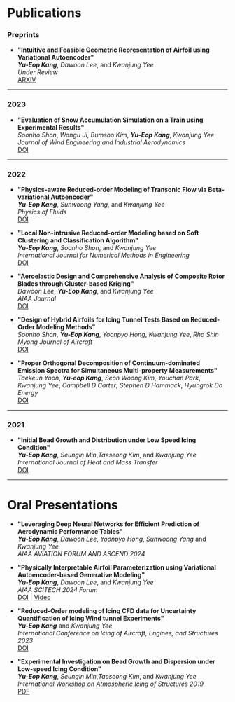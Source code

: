 # **Publications**

### Preprints
- **"Intuitive and Feasible Geometric Representation of Airfoil using Variational Autoencoder"**  
  ***Yu-Eop Kang***, *Dawoon Lee*, and *Kwanjung Yee*  
  *Under Review*  
  [ARXIV](https://arxiv.org/abs/2311.10921)

---
### 2023

- **"Evaluation of Snow Accumulation Simulation on a Train using Experimental Results"**  
  *Soonho Shon*, *Wangu Ji*, *Bumsoo Kim*, ***Yu-Eop Kang***, *Kwanjung Yee*   
  *Journal of Wind Engineering and Industrial Aerodynamics*   
  [DOI](https://doi.org/10.1016/j.jweia.2022.105275)

---

### 2022

- **"Physics-aware Reduced-order Modeling of Transonic Flow via Beta-variational Autoencoder"**  
  ***Yu-Eop Kang***, *Sunwoong Yang*, and *Kwanjung Yee*  
  *Physics of Fluids*  
  [DOI](https://doi.org/10.1063/5.0097740)

- **"Local Non-intrusive Reduced-order Modeling based on Soft Clustering and Classification Algorithm"**  
  ***Yu-Eop Kang***, *Soonho Shon*, and *Kwanjung Yee*  
  *International Journal for Numerical Methods in Engineering*  
  [DOI](https://doi.org/10.1002/nme.6934) 

- **"Aeroelastic Design and Comprehensive Analysis of Composite Rotor Blades through Cluster-based Kriging"**  
  *Dawoon Lee*, ***Yu-Eop Kang***, and *Kwanjung Yee*  
  *AIAA Journal*  
  [DOI](https://doi.org/10.2514/1.J061820)


- **"Design of Hybrid Airfoils for Icing Tunnel Tests Based on Reduced-Order Modeling Methods"**  
  *Soonho Shon*, ***Yu-Eop Kang***, *Yoonpyo Hong*, *Kwanjung Yee*, *Rho Shin Myong*
  *Journal of Aircraft*  
  [DOI](https://doi.org/10.2514/1.C036435)

- **"Proper Orthogonal Decomposition of Continuum-dominated Emission Spectra for Simultaneous Multi-property Measurements"**  
  *Taekeun Yoon*, ***Yu-eop Kang***, *Seon Woong Kim*, *Youchan Park*, *Kwanjung Yee*, *Campbell D Carter*, *Stephen D Hammack*, *Hyungrok Do*
  *Energy*  
  [DOI](https://doi.org/10.1016/j.energy.2022.124458)

---

### 2021

- **"Initial Bead Growth and Distribution under Low Speed Icing Condition"**  
  ***Yu-Eop Kang***, *Seungin Min*,*Taeseong Kim*, and *Kwanjung Yee*  
  *International Journal of Heat and Mass Transfer*  
  [DOI](https://doi.org/10.1016/j.ijheatmasstransfer.2019.119115)

  
---

# **Oral Presentations**
- **"Leveraging Deep Neural Networks for Efficient Prediction of Aerodynamic Performance Tables"**  
  ***Yu-Eop Kang***, *Dawoon Lee*, *Yoonpyo Hong*, *Sunwoong Yang* and *Kwanjung Yee*  
  *AIAA AVIATION FORUM AND ASCEND 2024*   


- **"Physically Interpretable Airfoil Parameterization using Variational Autoencoder-based Generative Modeling"**  
  ***Yu-Eop Kang***, *Dawoon Lee*, and *Kwanjung Yee*  
  *AIAA SCITECH 2024 Forum*  
  [DOI](https://doi.org/10.2514/6.2024-0685) | [Video](#)

- **"Reduced-Order modeling of Icing CFD data for Uncertainty Quantification of Icing Wind tunnel Experiments"**  
  ***Yu-Eop Kang*** and *Kwanjung Yee*  
  *International Conference on Icing of Aircraft, Engines, and Structures 2023*   
  [DOI](https://doi.org/10.4271/2023-01-1472) 


- **"Experimental Investigation on Bead Growth and Dispersion under Low-speed Icing Condition"**  
  ***Yu-Eop Kang***, *Seungin Min*,*Taeseong Kim*, and *Kwanjung Yee*  
  *International Workshop on Atmospheric Icing of Structures 2019*  
  [PDF](#) 
